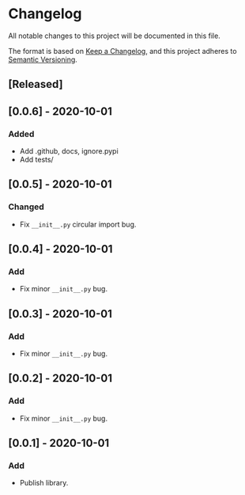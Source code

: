 # Changelog
All notable changes to this project will be documented in this file.

The format is based on [Keep a Changelog](https://keepachangelog.com/en/1.0.0/),
and this project adheres to [Semantic Versioning](https://semver.org/spec/v2.0.0.html).

## [Released]

## [0.0.6] - 2020-10-01
### Added
- Add .github, docs, ignore.pypi
- Add tests/

## [0.0.5] - 2020-10-01
### Changed
- Fix ``__init__.py`` circular import bug.

## [0.0.4] - 2020-10-01
### Add
- Fix minor ``__init__.py`` bug.

## [0.0.3] - 2020-10-01
### Add
- Fix minor ``__init__.py`` bug.
  
## [0.0.2] - 2020-10-01
### Add
- Fix minor ``__init__.py`` bug.

## [0.0.1] - 2020-10-01
### Add
- Publish library.


